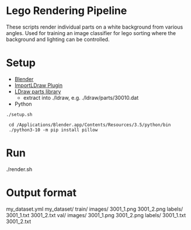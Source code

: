 # Lego Rendering Pipeline

These scripts render individual parts on a white background from various angles.
Used for training an image classifier for lego sorting where the background
and lighting can be controlled.


# Setup
- [Blender](https://blender.org)
- [ImportLDraw Plugin](https://github.com/TobyLobster/ImportLDraw)
- [LDraw parts library](https://library.ldraw.org/updates?latest)
  - extract into ./ldraw, e.g. ./ldraw/parts/30010.dat
- Python

```
./setup.sh

 cd /Applications/Blender.app/Contents/Resources/3.5/python/bin
 ./python3-10 -m pip install pillow
```


# Run

./render.sh



# Output format
my_dataset.yml
my_dataset/
  train/
    images/
      3001_1.png
      3001_2.png
    labels/
      3001_1.txt
      3001_2.txt
  val/
    images/
      3001_1.png
      3001_2.png
    labels/
      3001_1.txt
      3001_2.txt
